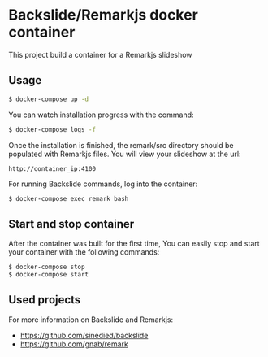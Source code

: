 # Backslide/Remarkjs docker container

This project build a container for a Remarkjs slideshow

## Usage
```bash
$ docker-compose up -d
```
You can watch installation progress with the command:
```bash
$ docker-compose logs -f
```
Once the installation is finished, the remark/src directory should be populated with Remarkjs files. You will view your slideshow at the url:

`http://container_ip:4100`

For running Backslide commands, log into the container:
```bash
$ docker-compose exec remark bash
```

## Start and stop container
After the container was built for the first time, You can easily stop and start your container with the following commands:
```bash
$ docker-compose stop
$ docker-compose start
```

## Used projects
For more information on Backslide and Remarkjs:
* https://github.com/sinedied/backslide
* https://github.com/gnab/remark